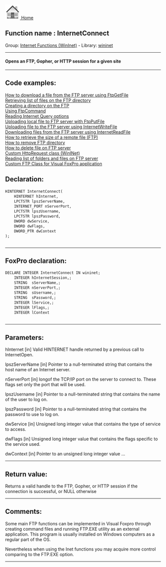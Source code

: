 [<img src="../../images/home.png"> Home ](https://github.com/VFPX/Win32API)  

## Function name : InternetConnect
Group: [Internet Functions (WinInet)](../../functions_group.md#Internet_Functions_(WinInet))  -  Library: [wininet](../../libraries.md#wininet)  
***  


#### Opens an FTP, Gopher, or HTTP session for a given site
***  


## Code examples:
[How to download a file from the FTP server using FtpGetFile](../../samples/sample_043.md)  
[Retrieving list of files on the FTP directory](../../samples/sample_046.md)  
[Creating a directory on the FTP](../../samples/sample_047.md)  
[Using FtpCommand](../../samples/sample_059.md)  
[Reading Internet Query options](../../samples/sample_060.md)  
[Uploading local file to FTP server with FtpPutFile](../../samples/sample_061.md)  
[Uploading file to the FTP server using InternetWriteFile](../../samples/sample_062.md)  
[Downloading files from the FTP server using InternetReadFile](../../samples/sample_063.md)  
[How to retrieve the size of a remote file (FTP)](../../samples/sample_069.md)  
[How to remove FTP directory](../../samples/sample_070.md)  
[How to delete file on FTP server](../../samples/sample_071.md)  
[Custom HttpRequest class (WinINet)](../../samples/sample_185.md)  
[Reading list of folders and files on FTP server](../../samples/sample_340.md)  
[Custom FTP Class for Visual FoxPro application](../../samples/sample_344.md)  

## Declaration:
```foxpro  
HINTERNET InternetConnect(
    HINTERNET hInternet,
    LPCTSTR lpszServerName,
    INTERNET_PORT nServerPort,
    LPCTSTR lpszUsername,
    LPCTSTR lpszPassword,
    DWORD dwService,
    DWORD dwFlags,
    DWORD_PTR dwContext
);
  
```  
***  


## FoxPro declaration:
```foxpro  
DECLARE INTEGER InternetConnect IN wininet;
	INTEGER hInternetSession,;
	STRING  sServerName,;
	INTEGER nServerPort,;
	STRING  sUsername,;
	STRING  sPassword,;
	INTEGER lService,;
	INTEGER lFlags,;
	INTEGER lContext
  
```  
***  


## Parameters:
hInternet
[in] Valid HINTERNET handle returned by a previous call to InternetOpen.

lpszServerName
[in] Pointer to a null-terminated string that contains the host name of an Internet server.

nServerPort
[in] longof the TCP/IP port on the server to connect to. These flags set only the port that will be used.

lpszUsername
[in] Pointer to a null-terminated string that contains the name of the user to log on.

lpszPassword
[in] Pointer to a null-terminated string that contains the password to use to log on.

dwService
[in] Unsigned long integer value that contains the type of service to access.

dwFlags
[in] Unsigned long integer value that contains the flags specific to the service used.

dwContext
[in] Pointer to an unsigned long integer value ...  
***  


## Return value:
Returns a valid handle to the FTP, Gopher, or HTTP session if the connection is successful, or NULL otherwise  
***  


## Comments:
Some main FTP functions can be implemented in Visual Foxpro through creating command files and running FTP.EXE utility as an external application. This program is usually installed on Windows computers as a regular part of the OS.   
  
Nevertheless when using the Inet functions you may acquire more control comparing to the FTP.EXE option.  
  
***  

